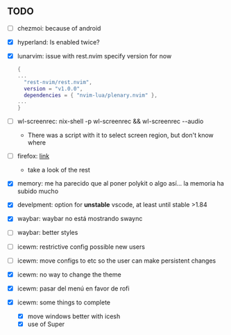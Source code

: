 
## TODO

- [ ] chezmoi: because of android

- [X] hyperland: Is enabled twice?
- [X] lunarvim: issue with rest.nvim specify version for now
  ``` lua
  {
  ...
    "rest-nvim/rest.nvim",
    version = "v1.0.0",
    dependencies = { "nvim-lua/plenary.nvim" },
  ...
  }
  ```
- [ ] wl-screenrec: nix-shell -p wl-screenrec && wl-screenrec --audio
  - There was a script with it to select screen region, but don't know where

- [ ] firefox: [link](https://code.balsoft.ru/balsoft/nixos-config/src/branch/master/profiles/applications/firefox.nix)
  - take a look of the rest
   
- [X] memory: me ha parecido que al poner polykit o algo así... la memoria ha subido mucho

- [X] develpment: option for **unstable** vscode, at least until stable >1.84
- [X] waybar: waybar no está mostrando swaync
- [ ] waybar: better styles

- [ ] icewm: restrictive config possible new users
- [ ] icewm: move configs to etc so the user can make persistent changes

- [X] icewm: no way to change the theme
- [X] icewm: pasar del menú en favor de rofi
- [X] icewm: some things to complete
  - [X] move windows better with icesh
  - [X] use of Super

